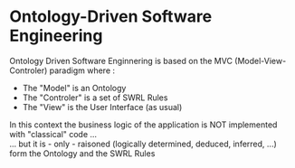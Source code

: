 Ontology-Driven Software Engineering
==
Ontology Driven Software Enginnering is based on the MVC (Model-View-Controler) paradigm where :   
* The "Model" is an Ontology
* The "Controler" is a set of SWRL Rules
* The "View" is the User Interface (as usual)  

In this context the business logic of the application is NOT implemented with "classical" code ...    
... but it is - only - raisoned (logically determined, deduced, inferred, ...) form the Ontology and the SWRL Rules
